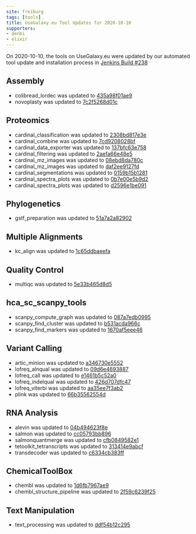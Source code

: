 ```yaml
---
site: freiburg
tags: [tools]
title: UseGalaxy.eu Tool Updates for 2020-10-10
supporters:
- denbi
- elixir
---
```


On 2020-10-10, the tools on UseGalaxy.eu were updated by our automated tool update and installation process in [Jenkins Build #238](https://build.galaxyproject.eu/job/usegalaxy-eu/job/install-tools/#238/)


## Assembly

- colibread_lordec was updated to [435a98f01ae9](https://toolshed.g2.bx.psu.edu/view/iuc/colibread_lordec/435a98f01ae9)
- novoplasty was updated to [7c2f5268d01c](https://toolshed.g2.bx.psu.edu/view/iuc/novoplasty/7c2f5268d01c)

## Proteomics

- cardinal_classification was updated to [2308bd817e3e](https://toolshed.g2.bx.psu.edu/view/galaxyp/cardinal_classification/2308bd817e3e)
- cardinal_combine was updated to [7cd9208028bf](https://toolshed.g2.bx.psu.edu/view/galaxyp/cardinal_combine/7cd9208028bf)
- cardinal_data_exporter was updated to [137bfc63e758](https://toolshed.g2.bx.psu.edu/view/galaxyp/cardinal_data_exporter/137bfc63e758)
- cardinal_filtering was updated to [2aefa66e48e5](https://toolshed.g2.bx.psu.edu/view/galaxyp/cardinal_filtering/2aefa66e48e5)
- cardinal_mz_images was updated to [08ebd8da780c](https://toolshed.g2.bx.psu.edu/view/galaxyp/cardinal_mz_images/08ebd8da780c)
- cardinal_mz_images was updated to [daf2ee9127fd](https://toolshed.g2.bx.psu.edu/view/galaxyp/cardinal_mz_images/daf2ee9127fd)
- cardinal_segmentations was updated to [0159b15b1281](https://toolshed.g2.bx.psu.edu/view/galaxyp/cardinal_segmentations/0159b15b1281)
- cardinal_spectra_plots was updated to [0b7e00e5b9d2](https://toolshed.g2.bx.psu.edu/view/galaxyp/cardinal_spectra_plots/0b7e00e5b9d2)
- cardinal_spectra_plots was updated to [d2596e1be091](https://toolshed.g2.bx.psu.edu/view/galaxyp/cardinal_spectra_plots/d2596e1be091)

## Phylogenetics

- gstf_preparation was updated to [51a7a2a82902](https://toolshed.g2.bx.psu.edu/view/earlhaminst/gstf_preparation/51a7a2a82902)

## Multiple Alignments

- kc_align was updated to [1c65ddbaeefa](https://toolshed.g2.bx.psu.edu/view/iuc/kc_align/1c65ddbaeefa)

## Quality Control

- multiqc was updated to [5e33b465d8d5](https://toolshed.g2.bx.psu.edu/view/iuc/multiqc/5e33b465d8d5)

## hca_sc_scanpy_tools

- scanpy_compute_graph was updated to [087a7edb0995](https://toolshed.g2.bx.psu.edu/view/ebi-gxa/scanpy_compute_graph/087a7edb0995)
- scanpy_find_cluster was updated to [b531acda966c](https://toolshed.g2.bx.psu.edu/view/ebi-gxa/scanpy_find_cluster/b531acda966c)
- scanpy_find_markers was updated to [1670af5eee46](https://toolshed.g2.bx.psu.edu/view/ebi-gxa/scanpy_find_markers/1670af5eee46)

## Variant Calling

- artic_minion was updated to [a346730e5552](https://toolshed.g2.bx.psu.edu/view/iuc/artic_minion/a346730e5552)
- lofreq_alnqual was updated to [09d6e4693887](https://toolshed.g2.bx.psu.edu/view/iuc/lofreq_alnqual/09d6e4693887)
- lofreq_call was updated to [e1461b5c52a0](https://toolshed.g2.bx.psu.edu/view/iuc/lofreq_call/e1461b5c52a0)
- lofreq_indelqual was updated to [426d707dfc47](https://toolshed.g2.bx.psu.edu/view/iuc/lofreq_indelqual/426d707dfc47)
- lofreq_viterbi was updated to [aa35ee7f3ab2](https://toolshed.g2.bx.psu.edu/view/iuc/lofreq_viterbi/aa35ee7f3ab2)
- plink was updated to [66b35562554d](https://toolshed.g2.bx.psu.edu/view/iuc/plink/66b35562554d)

## RNA Analysis

- alevin was updated to [04b494623f8e](https://toolshed.g2.bx.psu.edu/view/bgruening/alevin/04b494623f8e)
- salmon was updated to [cc05793bb896](https://toolshed.g2.bx.psu.edu/view/bgruening/salmon/cc05793bb896)
- salmonquantmerge was updated to [cfb0849582e1](https://toolshed.g2.bx.psu.edu/view/bgruening/salmonquantmerge/cfb0849582e1)
- tetoolkit_tetranscripts was updated to [313414e9abcf](https://toolshed.g2.bx.psu.edu/view/iuc/tetoolkit_tetranscripts/313414e9abcf)
- transdecoder was updated to [c6334cb383ff](https://toolshed.g2.bx.psu.edu/view/iuc/transdecoder/c6334cb383ff)

## ChemicalToolBox

- chembl was updated to [1d6fb7967ae9](https://toolshed.g2.bx.psu.edu/view/bgruening/chembl/1d6fb7967ae9)
- chembl_structure_pipeline was updated to [2f59c6239f25](https://toolshed.g2.bx.psu.edu/view/bgruening/chembl_structure_pipeline/2f59c6239f25)

## Text Manipulation

- text_processing was updated to [ddf54b12c295](https://toolshed.g2.bx.psu.edu/view/bgruening/text_processing/ddf54b12c295)

